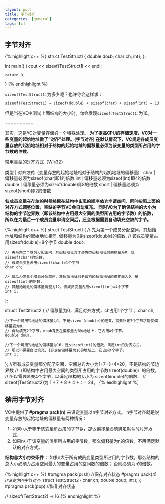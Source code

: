 ```yaml
---
layout: post
title: 字节对齐
categories: [general]
tags: [c]
---
```


## 字节对齐 ##

{% highlight c++ %}
struct TestStruct1
{ 
    double doub; 
    char ch; 
    int i; 
};

int main()
{
    cout << sizeof(TestStruct1) << endl;
 
    return 0;
}
{% endhighlight %}

`sizeof(TestStruct1)`为多少呢？也许你会这样求： 

    sizeof(TestStruct1) = sizeof(double) + sizeof(char) + sizeof(int) = 13

但是当在VC中测试上面结构的大小时，你会发现`sizeof(TestStruct1)`为16。

==========

其实，这是VC对变量存储的一个特殊处理。
**为了提高CPU的存储速度，VC对一些变量的起始地址做了“对齐”处理。(字节对齐)
在默认情况下，VC规定各成员变量存放的起始地址相对于结构的起始地址的偏移量必须为该变量的类型所占用的字节数的倍数。**

常用类型的对齐方式（Win32） 

	
类型		| 对齐方式（变量存放的起始地址相对于结构的起始地址的偏移量）
char    | 偏移量必须为sizeof(char)即1的倍数
int	    | 偏移量必须为sizeof(int)即4的倍数
double	| 偏移量必须为sizeof(double)即8的倍数
short	| 偏移量必须为sizeof(short)即2的倍数

**各成员变量在存放的时候根据在结构中出现的顺序依次申请空间，同时按照上面的对齐方式调整位置，空缺的字节VC会自动填充。
同时VC为了确保结构的大小为结构的字节边界数（即该结构中占用最大空间的类型所占用的字节数）的倍数，
所以在为最后一个成员变量申请空间后，还会根据需要自动填充空缺的字节。**

{% highlight c++ %}
struct TestStruct1
{
    // 先为第一个成员分配空间，其起始地址和结构的起始地址相同, 偏移量为0是sizeof(double)的倍数, 
    // 该成员变量占用sizeof(double)=8个字节
    double doub; 

    // 再为第二个成员分配空间，其起始地址对于结构的起始地址的偏移量为8，是sizeof(char)的倍数，
    // 该成员变量占用sizeof(char)=1个字节
    char ch;    

    // 最后为第三个成员分配空间，其起始地址对于结构的起始地址的偏移量为9，是sizeof(int)的倍数，
    // 其起始地址的偏移量调整为12，该成员变量占用sizeof(int)=4个字节
    int i;          
};

struct TestStruct2
{
    // 偏移量为0，满足对齐方式，ch占用1个字节；
    char ch;       

    //下一个可用的地址的偏移量为1，不是sizeof(double)的倍数，需要补足7个字节才能使偏移量变为8，
    // 自动填充7个字节，doub存放在偏移量为8的地址上，它占用8个字节。   
    double doub;    

    //下一个可用的地址的偏移量为16，是sizeof(int)的倍数，满足int的对齐方式，
    // 所以不需要自动填充，i存放在偏移量为16的地址上，它占用4个字节。
    int i;          

};
//所有成员变量都分配了空间，空间总的大小为1+7+8+4=20，不是结构的节边界数
//（即结构中占用最大空间的类型所占用的字节数sizeof(double)）的倍数，
// 所以需要填充4个字节，以满足结构的大小为 sizeof(double)的倍数。
// sizeof(TestStruct2)为 1 + 7 + 8 + 4 + 4 = 24。
{% endhighlight %}

## 禁用字节对齐 ##
VC中提供了 **#pragma pack(n)** 来设定变量以n字节对齐方式。
n字节对齐就是说变量存放的起始地址的偏移量有两种情况：

1. 如果n大于等于该变量所占用的字节数，那么偏移量必须满足默认的对齐方式，
1. 如果n小于该变量的类型所占用的字节数，那么偏移量为n的倍数，不用满足默认的对齐方式。

**结构总大小约束条件：**
如果n大于所有成员变量类型所占用的字节数，那么结构的总大小必须为占用空间最大的变量占用的空间数的倍数；
否则必须为n的倍数。

{% highlight c++ %}
#pragma pack(push)     //保存对齐状态 
#pragma pack(4)        //设定为4字节对齐 
struct TestStruct2 
{ 
    char ch; 
    double doub; 
    int i; 
}; 
#pragma pack(pop)    //恢复对齐状态

// sizeof(TestStruct2) => 16
{% endhighlight %}
